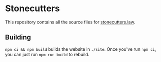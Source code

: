 # Stonecutters

This repository contains all the source files for [stonecutters.law](https://stonecutters.law).

## Building

`npm ci && npm build` builds the website in `./site`.  Once you've run `npm ci`, you can just run `npm run build` to rebuild.
